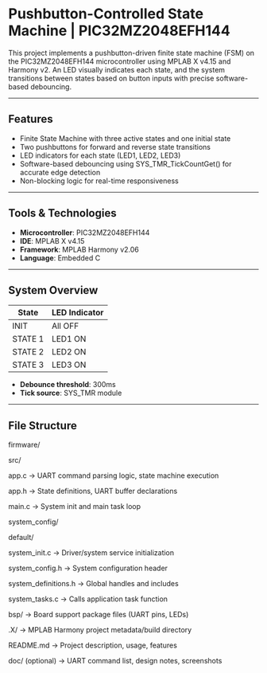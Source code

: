 # Pushbutton-Controlled State Machine | PIC32MZ2048EFH144

This project implements a pushbutton-driven finite state machine (FSM) on the PIC32MZ2048EFH144 microcontroller using MPLAB X v4.15 and Harmony v2. An LED visually indicates each state, and the system transitions between states based on button inputs with precise software-based debouncing.

---

## Features

- Finite State Machine with three active states and one initial state
- Two pushbuttons for forward and reverse state transitions
- LED indicators for each state (LED1, LED2, LED3)
- Software-based debouncing using SYS_TMR_TickCountGet() for accurate edge detection
- Non-blocking logic for real-time responsiveness

---

## Tools & Technologies

- **Microcontroller**: PIC32MZ2048EFH144  
- **IDE**: MPLAB X v4.15  
- **Framework**: MPLAB Harmony v2.06  
- **Language**: Embedded C

---

## System Overview

| State         | LED Indicator |
|---------------|---------------|
| INIT          | All OFF       |
| STATE 1       | LED1 ON       |
| STATE 2       | LED2 ON       |
| STATE 3       | LED3 ON       |

- **Debounce threshold**: 300ms
- **Tick source**: SYS_TMR module

---

## File Structure


firmware/

src/

app.c → UART command parsing logic, state machine execution

app.h → State definitions, UART buffer declarations

main.c → System init and main task loop

system_config/

default/

system_init.c → Driver/system service initialization

system_config.h → System configuration header

system_definitions.h → Global handles and includes

system_tasks.c → Calls application task function

bsp/ → Board support package files (UART pins, LEDs)

.X/ → MPLAB Harmony project metadata/build directory

README.md → Project description, usage, features

doc/ (optional) → UART command list, design notes, screenshots
